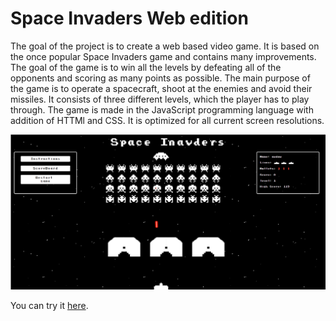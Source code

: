 # Space Invaders Web edition
The goal of the project is to create a web based video game. It is based on the once popular Space Invaders game and contains many improvements. The goal of the game is to win all the levels by defeating all of the opponents and scoring as many points as possible. The main purpose of the game is to operate a spacecraft, shoot at the enemies and avoid their missiles. It consists of three different levels, which the player has to play through. The game is made in the JavaScript programming language with addition of HTTMl and CSS. It is optimized for all current screen resolutions. 

  
  
<img src="https://github.com/mevljas/SpaceInvaders_Web/blob/master/image.png" /> 

You can try it [here](https://mevljas.github.io/SpaceInvaders_Web/).
